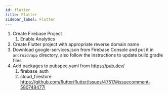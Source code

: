 ```yaml
---
id: flutter
title: Flutter
sidebar_label: Flutter
---
```


1. Create Firebase Project
   1. Enable Analytics
2. Create Flutter project with appropriate reverse domain name
3. Download google-services.json from Firebase Console and put it in `android/app` directory, also follow the instructions to update build.gradle files
4. Add packages to pubspec.yaml from https://pub.dev/
   1. firebase_auth
   2. cloud_firestore https://github.com/flutter/flutter/issues/47517#issuecomment-580748477l
